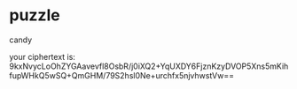 # puzzle
candy

your ciphertext is: 9kxNvycLoOhZYGAavevfl8OsbR/j0iXQ2+YqUXDY6FjznKzyDVOP5Xns5mKihfupWHkQ5wSQ+QmGHM/79S2hsl0Ne+urchfx5njvhwstVw==
